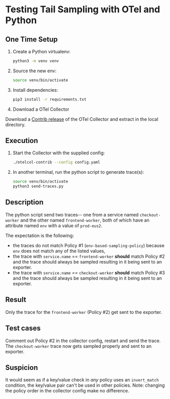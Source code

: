 # Testing Tail Sampling with OTel and Python

## One Time Setup

1. Create a Python virtualenv:

    ```bash
    python3 -m venv venv
    ```

2. Source the new env:

    ```bash
    source venv/bin/activate
    ```

3. Install dependencies:

    ```bash
    pip3 install -r requirements.txt
    ```
   
4. Download a OTel Collector

Download a [Contrib release](https://github.com/open-telemetry/opentelemetry-collector-releases/releases/tag/v0.120.0) of the OTel Collector and extract in the local directory.

## Execution

1. Start the Collector with the supplied config:

   ```bash
   ./otelcol-contrib --config config.yaml
   ```

2. In another terminal, run the python script to generate trace(s):

   ```bash
   source venv/bin/activate
   python3 send-traces.py
   ```
    
## Description

The python script send two traces-- one from a service named `checkout-worker` and the other named `frontend-worker`, both of which have an attribute named `env` with a value of `prod-eus2`.

The expectation is the following:

* the traces do not match Policy #1 (`env-based-sampling-policy`) because `env` does not match any of the listed values,
* the trace with `service.name` == `frontend-worker` **should** match Policy #2 and the trace should always be sampled resulting in it being sent to an exporter.
* the trace with `service.name` == `checkout-worker` **should** match Policy #3 and the trace should always be sampled resulting in it being sent to an exporter.

## Result

Only the trace for the `frontend-worker` (Policy #2) get sent to the exporter. 

## Test cases

Comment out Policy #2 in the collector config, restart and send the trace. The `checkout-worker` trace now gets sampled properly and sent to an exporter.

## Suspicion

It would seem as if a key/value check in *any* policy uses an `invert_match` condition, the key/value pair can't be used in other policies. Note: changing the policy order in the collector config make no difference.